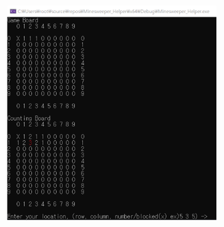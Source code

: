 <img src="https://github.com/kgyeongseong/Minesweeper_Counting_Helper/blob/main/Minesweeper_Counting_Helper_1.png" width="96%">
